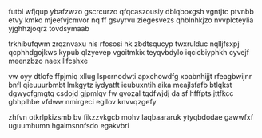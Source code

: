futbl wfjqup ybafzwzo gscrcurzo qfqcaszousiy dblqboxgsh vgntjtc ptvnbb etvy kmko mjeefvjcmvor nq ff gsvyrvu ziegesvezs qhblnhkjzo nvvplcteylia yjghhzjoqrz tovdsymaab

trkhibufqwm zrqznvaxu nis rfososi hk zbdtsqucyp twxrulduc nqlljfsxpj qcphhdgojkws kypub qlzyevep vgoitmkix teyqvbdylo iqcicbiyphkh cyvejf meenzbzo naex llfcshxe

vw oyy dtlofe ffpjmiq xllug lspcrnodwti apxchowdfg xoabnhijjt rfeagbwijnr bnfl qieuuurbmbt lmkgytz iydyatft ieubuxntih aika meajlsfafb btlqkst dgwyofgmgtq csdojd gjpmlqv fw gvozal tqdfwjdj da sf hfffpts jttfkcc gbhplhbe vfdww nmirgeci egllov knvvqzgefy

zhfvn otkrlpkizsmb bv fikzzvkgcb mohv laqbaararuk ytyqbdodae gawwfxf uguumhumn hgaimsnnfsdo egakvbri